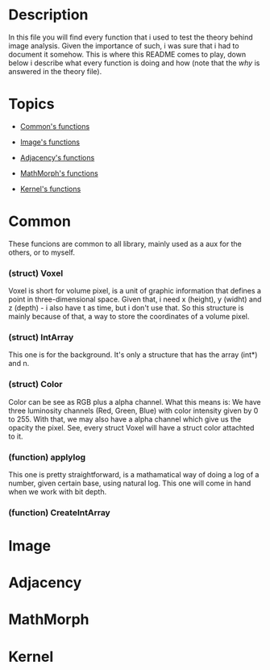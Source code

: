 # Description  
In this file you will find every function that i used to test the theory behind image analysis. Given the importance of such, i was sure that i had to document it somehow. This is where this README comes to play, down below i describe what every function is doing and how (note that the *why* is answered in the theory file).  

# Topics 

- [Common's functions](#Common)

- [Image's functions](#Image)

- [Adjacency's functions](#Adjacency)

- [MathMorph's functions](#MathMorph)

- [Kernel's functions](#Kernel)

# Common
These funcions are common to all library, mainly used as a aux for the others, or to myself. 

### (struct) Voxel
Voxel is short for volume pixel, is a unit of graphic information that defines a point in three-dimensional space. Given that, i need x (height), y (widht) and z (depth) - i also have t as time, but i don't use that. So this structure is mainly because of that, a way to store the coordinates of a volume pixel. 

### (struct) IntArray
This one is for the background. It's only a structure that has the array (int*) and n. 

### (struct) Color 
Color can be see as RGB plus a alpha channel. What this means is: We have three luminosity channels (Red, Green, Blue) with color intensity given by 0 to 255. With that, we may also have a alpha channel which give us the opacity the pixel. See, every struct Voxel will have a struct color attachted to it. 

### (function) applylog
This one is pretty straightforward, is a mathamatical way of doing a log of a number, given certain base, using natural log. This one will come in hand when we work with bit depth.

### (function) CreateIntArray


# Image

# Adjacency

# MathMorph

# Kernel

